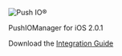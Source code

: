 ![Push IO®](http://push.io/wp-content/uploads/2012/05/pushio_logo.png)

PushIOManager for iOS 2.0.1

Download the [Integration Guide](http://docs.push.io/PushIOManager_iOS/)


